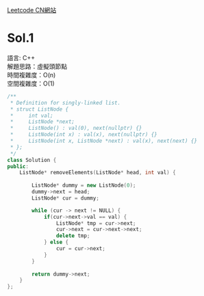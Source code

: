 [Leetcode CN網站](https://leetcode.cn/problems/remove-linked-list-elements/)

# Sol.1   

語言: C++  
解題思路：虛擬頭節點    
時間複雜度：O(n)     
空間複雜度：O(1)  

```cpp
/**
 * Definition for singly-linked list.
 * struct ListNode {
 *     int val;
 *     ListNode *next;
 *     ListNode() : val(0), next(nullptr) {}
 *     ListNode(int x) : val(x), next(nullptr) {}
 *     ListNode(int x, ListNode *next) : val(x), next(next) {}
 * };
 */
class Solution {
public:
    ListNode* removeElements(ListNode* head, int val) {
        
        ListNode* dummy = new ListNode(0);
        dummy->next = head;
        ListNode* cur = dummy;

        while (cur -> next != NULL) {
            if(cur->next->val == val) {
                ListNode* tmp = cur->next;
                cur->next = cur->next->next;
                delete tmp;
            } else {
                cur = cur->next;
            }
        }
        
        return dummy->next;
    }
};
```
